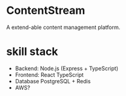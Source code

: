 # ContentStream

A extend-able content management platform.

# skill stack

- Backend: Node.js (Express + TypeScript)
- Frontend: React TypeScript
- Database PostgreSQL + Redis
- AWS?

